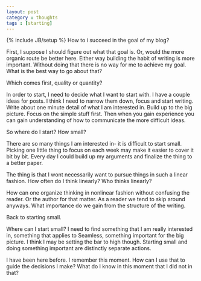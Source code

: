 ```yaml
---
layout: post
category : thoughts
tags : [starting]
---
```

{% include JB/setup %}
How to i succeed in the goal of my blog?

First, I suppose I should figure out what that goal is. Or, would the
more organic route be better here. Either way building the habit of
writing is more important. Without doing that there is no way for me to achieve my goal. What is the best way to go about that? 

Which comes first, quality or quantity? 

In order to start, I need to decide what I want to start with. I have a couple ideas for posts. I think I need to narrow them down, focus and start writing. Write about one minute detail of what I am interested in. Build up to the big picture. Focus on the simple stuff first. Then when you gain experience you can gain understanding of how to communicate the more difficult ideas.

So where do I start? How small? 

There are so many things I am interested in- it is difficult to start small. Picking one little thing to focus on each week may make it easier to cover it bit by bit. Every day I could build up my arguments and finalize the thing to a better paper. 

The thing is that I wont necessarily want to pursue things in such a linear fashion. How often do I think linearly? Who thinks linearly?

How can one organize thinking in nonlinear fashion without confusing the reader. Or the author for that matter. As a reader we tend to skip around anyways. What importance do we gain from the structure of the writing. 

Back to starting small. 

Where can I start small? I need to find something that I am really interested in, something that applies to Seamless, something important for the big picture. I think I may be setting the bar to high though. Starting small and doing something important are distinctly separate actions. 

I have been here before. I remember this moment. How can I use that to guide the decisions I make? What do I know in this moment that I did not in that? 

